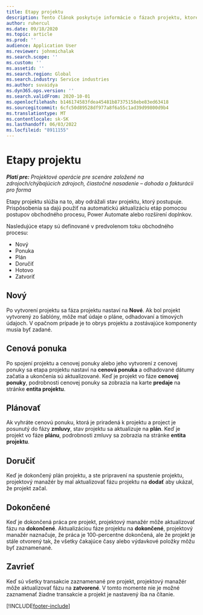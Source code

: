 ```yaml
---
title: Etapy projektu
description: Tento článok poskytuje informácie o fázach projektu, ktoré sú k dispozícii v Microsoft Dynamics Projektové operácie.
author: ruhercul
ms.date: 09/18/2020
ms.topic: article
ms.prod: ''
audience: Application User
ms.reviewer: johnmichalak
ms.search.scope: ''
ms.custom: ''
ms.assetid: ''
ms.search.region: Global
ms.search.industry: Service industries
ms.author: suvaidya
ms.dyn365.ops.version: ''
ms.search.validFrom: 2020-10-01
ms.openlocfilehash: b146174583fdea45481b87375158ebe83ed63418
ms.sourcegitcommit: 6cfc50d89528df977a8f6a55c1ad39d99800d9b4
ms.translationtype: MT
ms.contentlocale: sk-SK
ms.lasthandoff: 06/03/2022
ms.locfileid: "8911155"
---
```

# <a name="project-stages"></a>Etapy projektu

_**Platí pre:** Projektové operácie pre scenáre založené na zdrojoch/chýbajúcich zdrojoch, čiastočné nasadenie – dohoda o fakturácii pro forma_

Etapy projektu slúžia na to, aby odrážali stav projektu, ktorý postupuje. Prispôsobenia sa dajú použiť na automatickú aktualizáciu etáp pomocou postupov obchodného procesu, Power Automate alebo rozšírení doplnkov.

Nasledujúce etapy sú definované v predvolenom toku obchodného procesu:

- Nový
- Ponuka
- Plán
- Doručiť
- Hotovo
- Zatvoriť 

## <a name="new"></a>Nový

Po vytvorení projektu sa fáza projektu nastaví na **Nové**. Ak bol projekt vytvorený zo šablóny, môže mať údaje o pláne, odhadovaní a tímových údajoch. V opačnom prípade je to obrys projektu a zostávajúce komponenty musia byť zadané.

## <a name="quote"></a>Cenová ponuka

Po spojení projektu a cenovej ponuky alebo jeho vytvorení z cenovej ponuky sa etapa projektu nastaví na **cenová ponuka** a odhadované dátumy začatia a ukončenia sú aktualizované. Keď je projekt vo fáze **cenovej ponuky**, podrobnosti cenovej ponuky sa zobrazia na karte **predaje** na stránke **entita projektu**.

## <a name="plan"></a>Plánovať

Ak vyhráte cenovú ponuku, ktorá je priradená k projektu a project je posunutý do fázy **zmluvy**, stav projektu sa aktualizuje na **plán**. Keď je projekt vo fáze **plánu**, podrobnosti zmluvy sa zobrazia na stránke **entita projektu**.

## <a name="deliver"></a>Doručiť

Keď je dokončený plán projektu, a ste pripravení na spustenie projektu, projektový manažér by mal aktualizovať fázu projektu na **dodať** aby ukázal, že projekt začal.

## <a name="complete"></a>Dokončené 

Keď je dokončená práca pre projekt, projektový manažér môže aktualizovať fázu na **dokončené**. Aktualizáciou fáze projektu na **dokončené**, projektový manažér naznačuje, že práca je 100-percentne dokončená, ale že projekt je stále otvorený tak, že všetky čakajúce časy alebo výdavkové položky môžu byť zaznamenané.

## <a name="close"></a>Zavrieť

Keď sú všetky transakcie zaznamenané pre projekt, projektový manažér môže aktualizovať fázu na **zatvorené**. V tomto momente nie je možné zaznamenať žiadne transakcie a projekt je nastavený iba na čítanie.



[!INCLUDE[footer-include](../includes/footer-banner.md)]